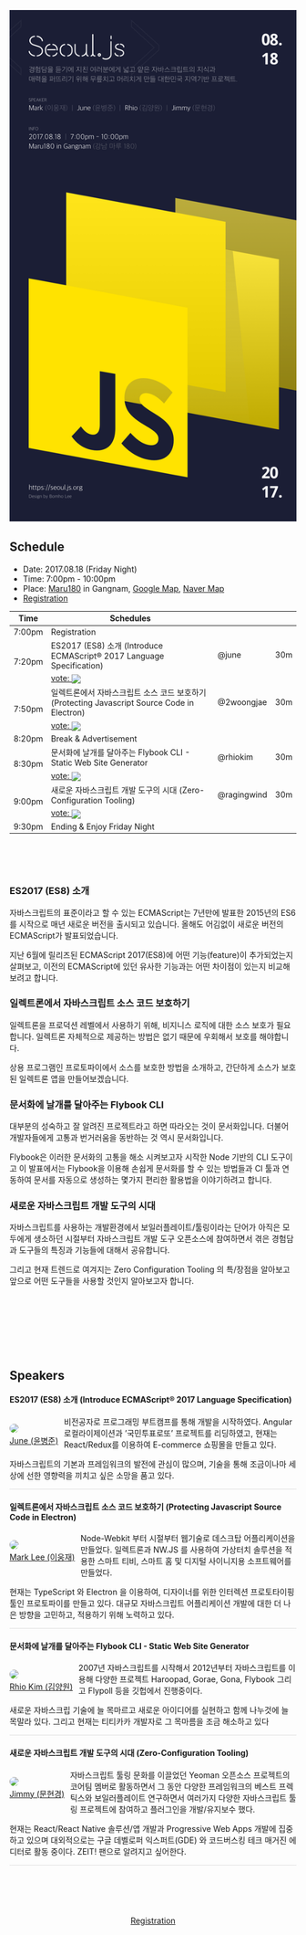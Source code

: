 <p style="text-align:center">
  <img src="../assets/seoul_js_0818.png">
</p>

## Schedule

- Date: 2017.08.18 (Friday Night)
- Time: 7:00pm - 10:00pm
- Place: [Maru180](http://www.maru180.com/) in Gangnam, [Google Map](https://goo.gl/maps/5VKLahT7oYK2), [Naver Map](http://naver.me/x5NbCJUs)
- [Registration](https://onoffmix.com/event/108442)

<table>
  <thead>
    <tr>
      <th>Time</th>
      <th>Schedules</th>
      <th></th>
      <th></th>
    </tr>
  </thead>
  <tbody>
    <tr>
      <td>7:00pm</td>
      <td colspan="3">Registration</td>
    </tr>
    <tr>
      <td rowspan="2">7:20pm</td>
      <td>ES2017 (ES8) 소개 (Introduce ECMAScript® 2017 Language Specification)</td>
      <td>@june</td>
      <td>30m</td>
    </tr>
    <tr>
      <td colspan="3">
        <a href="https://poll.now.sh/poll/-KpuAIFDSW8CJdMQ_VxT/ES2017%20(ES8)%20%EC%86%8C%EA%B0%9C%20(Introduce%20ECMAScript%C2%AE%202017%20Language%20Specification)/vote"><span>vote: </span><img src="https://poll.now.sh/poll/-KpuAIFDSW8CJdMQ_VxT/ES2017%20(ES8)%20%EC%86%8C%EA%B0%9C%20(Introduce%20ECMAScript%C2%AE%202017%20Language%20Specification)" style="vertical-align: middle;"></a>
      </td>
    </tr>
    <tr>
      <td rowspan="2">7:50pm</td>
      <td>일렉트론에서 자바스크립트 소스 코드 보호하기 (Protecting Javascript Source Code in Electron)</td>
      <td>@2woongjae</td>
      <td>30m</td>
    </tr>
    <tr>
      <td colspan="3">
        <a href="https://poll.now.sh/poll/-KpuAIFDSW8CJdMQ_VxT/%EC%9D%BC%EB%A0%89%ED%8A%B8%EB%A1%A0%EC%97%90%EC%84%9C%20%EC%9E%90%EB%B0%94%EC%8A%A4%ED%81%AC%EB%A6%BD%ED%8A%B8%20%EC%86%8C%EC%8A%A4%20%EC%BD%94%EB%93%9C%20%EB%B3%B4%ED%98%B8%ED%95%98%EA%B8%B0%20(Protecting%20Javascript%20Source%20Code%20in%20Electron)/vote"><span>vote: </span><img src="https://poll.now.sh/poll/-KpuAIFDSW8CJdMQ_VxT/%EC%9D%BC%EB%A0%89%ED%8A%B8%EB%A1%A0%EC%97%90%EC%84%9C%20%EC%9E%90%EB%B0%94%EC%8A%A4%ED%81%AC%EB%A6%BD%ED%8A%B8%20%EC%86%8C%EC%8A%A4%20%EC%BD%94%EB%93%9C%20%EB%B3%B4%ED%98%B8%ED%95%98%EA%B8%B0%20(Protecting%20Javascript%20Source%20Code%20in%20Electron)"  style="vertical-align: middle;"></a>
      </td>
    </tr>
    <tr>
      <td>8:20pm</td>
      <td colspan="3">Break & Advertisement</td>
    </tr>
    <tr>
      <td rowspan="2">8:30pm</td>
      <td>문서화에 날개를 달아주는 Flybook CLI - Static Web Site Generator</td>
      <td>@rhiokim</td>
      <td>30m</td>
    </tr>
    <tr>
      <td colspan="3">
        <a href="https://poll.now.sh/poll/-KpuAIFDSW8CJdMQ_VxT/Flybook%20%EC%9D%84%20%EC%9D%B4%EC%9A%A9%ED%95%B4%20%EB%AC%B8%EC%84%9C%ED%99%94%EC%97%90%20%EB%82%A0%EA%B0%9C%EB%A5%BC%20%EB%8B%AC%EC%9E%90.%20(Flybook%20CLI%20-%20Static%20Web%20Site%20Generator)/vote"><span>vote: </span><img src="https://poll.now.sh/poll/-KpuAIFDSW8CJdMQ_VxT/Flybook%20%EC%9D%84%20%EC%9D%B4%EC%9A%A9%ED%95%B4%20%EB%AC%B8%EC%84%9C%ED%99%94%EC%97%90%20%EB%82%A0%EA%B0%9C%EB%A5%BC%20%EB%8B%AC%EC%9E%90.%20(Flybook%20CLI%20-%20Static%20Web%20Site%20Generator)" style="vertical-align: middle;"></a>
      </td>
    </tr>
    <tr>
      <td rowspan="2">9:00pm</td>
      <td>새로운 자바스크립트 개발 도구의 시대 (Zero-Configuration Tooling)</td>
      <td>@ragingwind</td>
      <td>30m</td>
    </tr>
    <tr>
      <td colspan="3">
        <a href="https://poll.now.sh/poll/-KpuAIFDSW8CJdMQ_VxT/%EC%83%88%EB%A1%9C%EC%9A%B4%20%EC%9E%90%EB%B0%94%EC%8A%A4%ED%81%AC%EB%A6%BD%ED%8A%B8%20%EA%B0%9C%EB%B0%9C%20%EB%8F%84%EA%B5%AC%EC%9D%98%20%EC%8B%9C%EB%8C%80%20(Zero-Configuration%20Tooling)/vote"><span>vote: </span><img src="https://poll.now.sh/poll/-KpuAIFDSW8CJdMQ_VxT/%EC%83%88%EB%A1%9C%EC%9A%B4%20%EC%9E%90%EB%B0%94%EC%8A%A4%ED%81%AC%EB%A6%BD%ED%8A%B8%20%EA%B0%9C%EB%B0%9C%20%EB%8F%84%EA%B5%AC%EC%9D%98%20%EC%8B%9C%EB%8C%80%20(Zero-Configuration%20Tooling)" style="vertical-align: middle;"></a>
      </td>
    </tr>
    <tr>
      <td>9:30pm</td>
      <td colspan="3">Ending & Enjoy Friday Night</td>
    </tr>
  </tbody>
</table>

<p style="height:50px;">

### ES2017 (ES8) 소개
자바스크립트의 표준이라고 할 수 있는 ECMAScript는 7년만에 발표한 2015년의 ES6를 시작으로 매년 새로운 버전을 출시되고 있습니다. 올해도 어김없이 새로운 버전의 ECMAScript가 발표되었습니다.

지난 6월에 릴리즈된 ECMAScript 2017(ES8)에 어떤 기능(feature)이 추가되었는지 살펴보고, 이전의 ECMAScript에 있던 유사한 기능과는 어떤 차이점이 있는지 비교해 보려고 합니다.

### 일렉트론에서 자바스크립트 소스 코드 보호하기
일렉트론을 프로덕션 레벨에서 사용하기 위해, 비지니스 로직에 대한 소스 보호가 필요합니다.
일렉트론 자체적으로 제공하는 방법은 없기 때문에 우회해서 보호를 해야합니다.

상용 프로그램인 프로토파이에서 소스를 보호한 방법을 소개하고, 간단하게 소스가 보호된 일렉트론 앱을 만들어보겠습니다.

### 문서화에 날개를 달아주는 Flybook CLI
대부분의 성숙하고 잘 알려진 프로젝트라고 하면 따라오는 것이 문서화입니다.
더불어 개발자들에게 고통과 번거러움을 동반하는 것 역시 문서화입니다.

Flybook은 이러한 문서화의 고통을 해소 시켜보고자 시작한 Node 기반의 CLI 도구이고 이 발표에서는 Flybook을 이용해 손쉽게 문서화를 할 수 있는 방법들과 CI 툴과 연동하여 문서를 자동으로 생성하는 몇가지 편리한 활용법을 이야기하려고 합니다.

### 새로운 자바스크립트 개발 도구의 시대
자바스크립트를 사용하는 개발환경에서 보일러플레이트/툴링이라는 단어가 아직은 모두에게 생소하던 시절부터 자바스크립트 개발 도구 오픈소스에 참여하면서 겪은 경험담과 도구들의 특징과 기능들에 대해서 공유합니다.

그리고 현재 트렌드로 여겨지는 Zero Configuration Tooling 의 특/장점을 알아보고 앞으로 어떤 도구들을 사용할 것인지 알아보고자 합니다.

<p style="height:100px;">

## Speakers

#### ES2017 (ES8) 소개 (Introduce ECMAScript® 2017 Language Specification)

<p style="float:left; margin-right: 10px;">
  <img src="https://avatars1.githubusercontent.com/u/16456463?v=3&s=150" style="border-radius:10px;"/>
  <br><a href="https://github.com/onyoon7/">June (윤병준)</a>
</p>

비전공자로 프로그래밍 부트캠프를 통해 개발을 시작하였다. Angular 로컬라이제이션과 ’국민투표로또’ 프로젝트를 리딩하였고, 현재는 React/Redux를 이용하여 E-commerce 쇼핑몰을 만들고 있다.

자바스크립트의 기본과 프레임워크의 발전에 관심이 많으며, 기술을 통해 조금이나마 세상에 선한 영향력을 끼치고 싶은 소망을 품고 있다.

<p style="clear:both; border-bottom: 1px solid #dfdfdf;">

#### 일렉트론에서 자바스크립트 소스 코드 보호하기 (Protecting Javascript Source Code in Electron)

<p style="float:left; margin-right: 10px;">
  <img src="https://avatars1.githubusercontent.com/u/9678066?v=3&s=150" style="border-radius:10px;"/>
  <br><a href="https://github.com/2woongjae/">Mark Lee (이웅재)</a>
</p>

Node-Webkit 부터 시절부터 웹기술로 데스크탑 어플리케이션을 만들었다. 일렉트론과 NW.JS 를 사용하여 가상터치 솔루션을 적용한 스마트 티비, 스마트 홈 및 디지털 사이니지용 소프트웨어를 만들었다.

현재는 TypeScript 와 Electron 을 이용하여, 디자이너를 위한 인터렉션 프로토타이핑 툴인 프로토파이를 만들고 있다. 대규모 자바스크립트 어플리케이션 개발에 대한 더 나은 방향을 고민하고, 적용하기 위해 노력하고 있다.

<p style="clear:both; border-bottom: 1px solid #dfdfdf;">

#### 문서화에 날개를 달아주는 Flybook CLI - Static Web Site Generator
<p style="float:left; margin-right: 10px;">
  <img src="https://avatars1.githubusercontent.com/u/145777?v=3&s=150" style="border-radius:10px;"/>
  <br><a href="https://github.com/rhiokim/">Rhio Kim (김양원)</a>
</p>

2007년 자바스크립트를 시작해서 2012년부터 자바스크립트를 이용해 다양한 프로젝트 Haroopad, Gorae, Gona, Flybook 그리고 Flypoll 등을 깃헙에서 진행중이다.

새로운 자바스크립 기술에 늘 목마르고 새로운 아이디어를 실현하고 함께 나누것에 늘 목말라 있다. 그리고 현재는 티티카카 개발자로 그 목마름을 조금 해소하고 있다

<p style="clear:both; border-bottom: 1px solid #dfdfdf;">

#### 새로운 자바스크립트 개발 도구의 시대 (Zero-Configuration Tooling)

<p style="float:left; margin-right: 10px;">
  <img src="https://avatars1.githubusercontent.com/u/124117?v=3&s=150" style="border-radius:10px;"/>
  <br><a href="https://github.com/ragingwind/">Jimmy (문현경)</a>
</p>

자바스크립트 툴링 문화를 이끌었던 Yeoman 오픈소스 프로젝트의 코어팀 멤버로 활동하면서 그 동안 다양한 프레임워크의 베스트 프렉틱스와 보일러플레이트 연구하면서 여러가지 다양한 자바스크립트 툴링 프로젝트에 참여하고 플러그인을 개발/유지보수 했다.

현재는 React/React Native 솔루션/앱 개발과 Progressive Web Apps 개발에 집중하고 있으며 대외적으로는 구글 데벨로퍼 익스퍼트(GDE) 와 코드버스킹 테크 매거진 에디터로 활동 중이다. ZEIT! 팬으로 알려지고 싶어한다.

<p style="clear:both; border-bottom: 1px solid #dfdfdf;"></p>

<p style="height:60px;"></p>

<p style="text-align:center;">
  <a href="https://onoffmix.com/event/108442">Registration</a>
</p>
<!--br/>
<br/>
<br/>
<br/>
<br/>
<br/>

## Review (After Meetup)

### Session 1

### Session 2

### Session 3
[![](https://poll.now.sh/poll/-Kptz7iK2pzXtRGFk6mC/Flybook%20%EC%9D%84%20%EC%8B%A4%EB%AC%B4%20%ED%98%B9%EC%9D%80%20%EA%B0%9C%EC%9D%B8%20%ED%94%84%EB%A1%9C%EC%A0%9D%ED%8A%B8%EC%97%90%20%EC%A0%81%EC%9A%A9%ED%95%B4%EB%B3%B4%EA%B3%A0%20%EC%8B%B6%EB%8B%A4)](https://poll.now.sh/poll/-Kptz7iK2pzXtRGFk6mC/Flybook%20%EC%9D%84%20%EC%8B%A4%EB%AC%B4%20%ED%98%B9%EC%9D%80%20%EA%B0%9C%EC%9D%B8%20%ED%94%84%EB%A1%9C%EC%A0%9D%ED%8A%B8%EC%97%90%20%EC%A0%81%EC%9A%A9%ED%95%B4%EB%B3%B4%EA%B3%A0%20%EC%8B%B6%EB%8B%A4/vote)
[![](https://poll.now.sh/poll/-Kptz7iK2pzXtRGFk6mC/%EC%95%84%EC%A7%81%20%EC%96%B4%EB%96%BB%EA%B2%8C%20%EC%82%AC%EC%9A%A9%ED%95%B4%EC%95%BC%20%ED%95%A0%EC%A7%80%20%EB%AA%A8%EB%A5%B4%EA%B2%A0%EC%A7%80%EB%A7%8C%20%EC%9C%A0%EC%9A%A9%ED%95%B4%20%EB%B3%B4%EC%9D%B8%EB%8B%A4.)](https://poll.now.sh/poll/-Kptz7iK2pzXtRGFk6mC/%EC%95%84%EC%A7%81%20%EC%96%B4%EB%96%BB%EA%B2%8C%20%EC%82%AC%EC%9A%A9%ED%95%B4%EC%95%BC%20%ED%95%A0%EC%A7%80%20%EB%AA%A8%EB%A5%B4%EA%B2%A0%EC%A7%80%EB%A7%8C%20%EC%9C%A0%EC%9A%A9%ED%95%B4%20%EB%B3%B4%EC%9D%B8%EB%8B%A4./vote)
[![](https://poll.now.sh/poll/-Kptz7iK2pzXtRGFk6mC/%ED%9A%8C%EC%82%AC%20%EB%8F%99%EB%A3%8C%20%ED%98%B9%EC%9D%80%20%EC%B9%9C%EA%B5%AC%EC%97%90%EA%B2%8C%20%EC%82%AC%EC%9A%A9%EC%9D%84%20%EA%B6%8C%EC%9E%A5%ED%95%98%EA%B3%A0%20%EC%8B%B6%EB%8B%A4.)](https://poll.now.sh/poll/-Kptz7iK2pzXtRGFk6mC/%ED%9A%8C%EC%82%AC%20%EB%8F%99%EB%A3%8C%20%ED%98%B9%EC%9D%80%20%EC%B9%9C%EA%B5%AC%EC%97%90%EA%B2%8C%20%EC%82%AC%EC%9A%A9%EC%9D%84%20%EA%B6%8C%EC%9E%A5%ED%95%98%EA%B3%A0%20%EC%8B%B6%EB%8B%A4./vote)

## Voting for Session 4
-->